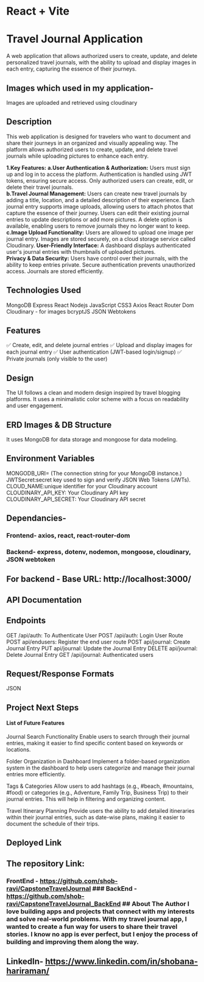 # React + Vite

# Travel Journal Application
A web application that allows authorized users to create, update, and delete personalized travel journals, with the ability to upload and display images in each entry, capturing the essence of their journeys.
## Images which used in my application-
  Images are uploaded and retrieved using cloudinary
## Description
This web application is designed for travelers who want to document and share their journeys in an organized and visually appealing way. The platform allows authorized users to create, update, and delete travel journals while uploading pictures to enhance each entry.

**1.Key Features:**
    **a.User Authentication & Authorization:**
      Users must sign up and log in to access the platform.
      Authentication is handled using JWT tokens, ensuring secure access.
      Only authorized users can create, edit, or delete their travel journals.      
    **b.Travel Journal Management:**
      Users can create new travel journals by adding a title, location, and a detailed description of their experience.
      Each journal entry supports image uploads, allowing users to attach photos that capture the essence of their journey.
      Users can edit their existing journal entries to update descriptions or add more pictures.
      A delete option is available, enabling users to remove journals they no longer want to keep.
    **c.Image Upload Functionality:**
      Users are allowed to upload one image per journal entry.
      Images are stored securely, on a cloud storage service called Cloudinary. 
    **User-Friendly Interface:**
      A dashboard displays authenticated user's journal entries with thumbnails of uploaded pictures.   
    **Privacy & Data Security:**
      Users have control over their journals, with the ability to keep entries private.
      Secure authentication prevents unauthorized access.
      Journals are stored efficiently.
## Technologies Used
MongoDB
Express
React
Nodejs
JavaScript
CSS3
Axios
React Router Dom
Cloudinary - for images
bcryptJS
JSON Webtokens
## Features
✅ Create, edit, and delete journal entries
✅ Upload and display images for each journal entry
✅ User authentication (JWT-based login/signup)
✅ Private journals (only visible to the user)

## Design
The UI follows a clean and modern design inspired by travel blogging platforms. It uses a minimalistic color scheme with a focus on readability and user engagement. 
## ERD Images & DB Structure
 It uses MongoDB for data storage and mongoose for data modeling.
## Environment Variables
MONGODB_URI= (The connection string for your MongoDB instance.)
JWTSecret:secret key used to sign and verify JSON Web Tokens (JWTs).
CLOUD_NAME:unique identifier for your Cloudinary account
CLOUDINARY_API_KEY: Your Cloudinary API key
CLOUDINARY_API_SECRET: Your Cloudinary API secret
## Dependancies-
  ### Frontend- axios, react, react-router-dom
  ### Backend- express, dotenv, nodemon, mongoose, cloudinary, JSON webtoken
## For backend - Base URL: http://localhost:3000/ 
## API Documentation
  ## Endpoints
GET /api/auth: To Authenticate User
POST /api/auth: Login User Route
POST api/endusers: Register the end user route
POST api/journal: Create Journal Entry
PUT api/journal: Update the Journal Entry
DELETE api/journal: Delete Journal Entry
GET /api/journal: Authenticated users 

## Request/Response Formats
JSON
    
## Project Next Steps
#### List of Future Features
Journal Search Functionality
Enable users to search through their journal entries, making it easier to find specific content based on keywords or locations.

Folder Organization in Dashboard
Implement a folder-based organization system in the dashboard to help users categorize and manage their journal entries more efficiently.

Tags & Categories
Allow users to add hashtags (e.g., #beach, #mountains, #food) or categories (e.g., Adventure, Family Trip, Business Trip) to their journal entries. This will help in filtering and organizing content.

Travel Itinerary Planning
Provide users the ability to add detailed itineraries within their journal entries, such as date-wise plans, making it easier to document the schedule of their trips.
## Deployed Link
## The repository Link:
   ### FrontEnd - https://github.com/shob-ravi/CapstoneTravelJournal ### BackEnd -https://github.com/shob-ravi/CapstoneTravelJournal_BackEnd  ## About The Author I love building apps and projects that connect with my interests and solve real-world problems. With my travel journal app, I wanted to create a fun way for users to share their travel stories. I know no app is ever perfect, but I enjoy the process of building and improving them along the way.
 ## LinkedIn- https://www.linkedin.com/in/shobana-hariraman/
